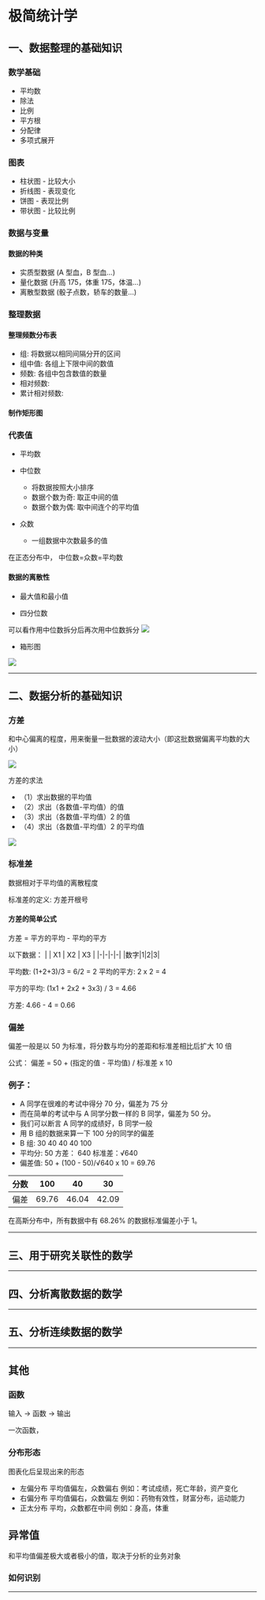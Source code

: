 # 极简统计学

## 一、数据整理的基础知识

### 数学基础

- 平均数
- 除法
- 比例
- 平方根
- 分配律
- 多项式展开

### 图表

- 柱状图 - 比较大小
- 折线图 - 表现变化
- 饼图 - 表现比例
- 带状图 - 比较比例

### 数据与变量

#### 数据的种类

- 实质型数据 (A 型血，B 型血...)
- 量化数据 (升高 175，体重 175，体温...)
- 离散型数据 (骰子点数，轿车的数量...)

### 整理数据

#### 整理频数分布表

- 组: 将数据以相同间隔分开的区间
- 组中值: 各组上下限中间的数值
- 频数: 各组中包含数值的数量
- 相对频数:
- 累计相对频数:

#### 制作矩形图

### 代表值

- 平均数

- 中位数

  - 将数据按照大小排序
  - 数据个数为奇: 取正中间的值
  - 数据个数为偶: 取中间连个的平均值

- 众数
  - 一组数据中次数最多的值

在正态分布中，
中位数=众数=平均数

#### 数据的离散性

- 最大值和最小值

- 四分位数

可以看作用中位数拆分后再次用中位数拆分
![](%E5%9B%9B%E5%88%86%E4%BD%8D%E6%95%B0.png)

- 箱形图

![](%E7%AE%B1%E5%BD%A2%E5%9B%BE.png)

---

## 二、数据分析的基础知识

### 方差

和中心偏离的程度，用来衡量一批数据的波动大小（即这批数据偏离平均数的大小）

![](%E6%96%B9%E5%B7%AE%E7%9A%84%E5%AE%9A%E4%B9%89.png)

方差的求法

- （1）求出数据的平均值
- （2）求出（各数值-平均值）的值
- （3）求出（各数值-平均值）2 的值
- （4）求出（各数值-平均值）2 的平均值

![](%E6%96%B9%E5%B7%AE%E5%85%AC%E5%BC%8F.png)

### 标准差

数据相对于平均值的离散程度

标准差的定义: 方差开根号

#### 方差的简单公式

方差 = 平方的平均 - 平均的平方

以下数据：
| | X1 | X2 | X3 |
|-|-|-|-|
|数字|1|2|3|

平均数: (1+2+3)/3 = 6/2 = 2
平均的平方: 2 x 2 = 4

平方的平均: (1x1 + 2x2 + 3x3) / 3 = 4.66

方差: 4.66 - 4 = 0.66

### 偏差

偏差一般是以 50 为标准，将分数与均分的差距和标准差相比后扩大 10 倍

公式： 偏差 = 50 + (指定的值 - 平均值) / 标准差 x 10

### 例子：

- A 同学在很难的考试中得分 70 分，偏差为 75 分
- 而在简单的考试中与 A 同学分数一样的 B 同学，偏差为 50 分。
- 我们可以断言 A 同学的成绩好，B 同学一般
- 用 B 组的数据来算一下 100 分的同学的偏差
- B 组: 30 40 40 40 100
- 平均分: 50 方差： 640 标准差：√640
- 偏差值: 50 + (100 - 50)/√640 x 10 = 69.76

| 分数 | 100   | 40    | 30    |
| ---- | ----- | ----- | ----- |
| 偏差 | 69.76 | 46.04 | 42.09 |

在高斯分布中，所有数据中有 68.26% 的数据标准偏差小于 1。

---

## 三、用于研究关联性的数学

---

## 四、分析离散数据的数学

---

## 五、分析连续数据的数学

---

## 其他

### 函数

输入 -> 函数 -> 输出

一次函数，

### 分布形态

图表化后呈现出来的形态

- 左偏分布 平均值偏左，众数偏右 例如：考试成绩，死亡年龄，资产变化
- 右偏分布 平均值偏右，众数偏左 例如：药物有效性，财富分布，运动能力
- 正太分布 平均，众数都在中间 例如：身高，体重

## 异常值

和平均值偏差极大或者极小的值，取决于分析的业务对象

### 如何识别

---
